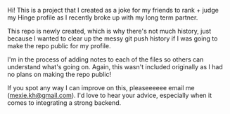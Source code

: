 Hi! This is a project that I created as a joke for my friends to rank + judge my Hinge profile as I recently broke up with my long term partner.

This repo is newly created, which is why there's not much history, just because I wanted to clear up the messy git push history if I was going to make the repo public for my profile.

I'm in the process of adding notes to each of the files so others can understand what's going on. Again, this wasn't included originally as I had no plans on making the repo public!

If you spot any way I can improve on this, pleaseeeeee email me (mexie.kh@gmail.com). I'd love to hear your advice, especially when it comes to integrating a strong backend. 